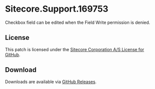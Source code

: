 # Sitecore.Support.169753
Checkbox field can be edited when the Field Write permission is denied.

## License  
This patch is licensed under the [Sitecore Corporation A/S License for GitHub](https://github.com/sitecoresupport/Sitecore.Support.169753/blob/master/LICENSE).  

## Download  
Downloads are available via [GitHub Releases](https://github.com/sitecoresupport/Sitecore.Support.169753/releases).  

